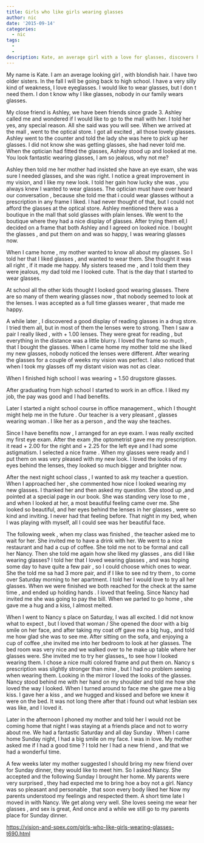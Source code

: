 ```yaml
---
title: Girls who like girls wearing glasses
author: nic
date: '2015-09-14'
categories:
  - nic
tags:
  - 
  - 
description: Kate, an average girl with a love for glasses, discovers her own need for them and embraces her new look.
---
```

My name is Kate.
I am an average  looking girl , with blondish hair.
I have two older sisters.
In the fall I will be going back to high school.
I have a very silly kind of weakness, I love eyeglasses.
I would like to wear glasses, but I don t need them.
I don t know why I like glasses, nobody in our family wears glasses.

My close friend is Ashley, we have been friends since grade 3.
Ashley called me and wondered if I would like to go to the mall with her.
I told her yes, any special reason.
All she said was you will see.
When we arrived at the mall , went to the optical store.
I got all excited , all those lovely glasses.
Ashley went to the counter and told the lady she was here to pick up her glasses.
I did not know she was getting glasses, she had never told me.
When the optician had fitted the glasses, Ashley stood up and looked at me.
You look fantastic wearing glasses, I am so jealous, why not me?

Ashley then told me her mother had insisted she have an eye exam, she was sure I needed glasses, and she was right.
I notice a great improvement in my vision, and I like my new look.
I told her gain how lucky she was , you always knew I wanted to wear glasses.
The optician must have over heard our conversation , because she told me that i could wear glasses without a prescription in any frame I liked.
I had never thought of that, but I could not afford the glasses at the optical store.
Ashley mentioned there was a boutique in the mall that sold glasses with plain lenses.
We went to the boutique where they had a nice display of glasses.
After trying them ell,I decided on a frame  that both Ashley and I agreed on looked nice.
I bought the glasses , and put them on and was so happy, I was wearing glasses now.

When I came home , my mother wanted to know all about my glasses.
So I told her that I liked glasses , and wanted to wear them.
She thought it was all right , if it made me happy.
My sisters teased me , and I told them they were jealous, my dad told me I looked cute.
That is the day that I started to wear glasses.

At school all the other kids thought I looked good wearing glasses.
There are so many  of them wearing glasses now , that nobody seemed to look at the lenses.
I was accepted as a full time glasses wearer , that made me happy.

A while later , I discovered a good display of reading glasses in a drug store.
I tried them all, but in most of them the lenses were to strong.
Then I saw a pair I really liked , with + 1.00 lenses.
They were great for reading , but everything in the distance was a little blurry.
I loved the frame so much , that I bought the glasses.
When I came home my mother told me she liked my new glasses, nobody noticed the lenses were different.
After wearing the glasses for a couple of weeks my vision was perfect.
I also noticed that when I took my glasses off my distant vision was not as clear.

When I finished high school I was wearing + 1.50 drugstore glasses.

After graduating from high school I started to work in an office.
I liked my job, the pay was good and I had benefits.

Later I started a night school course in office management., which I thought might help me in the future .
Our teacher is a very pleasant , glasses wearing woman .
I like her as a person , and the way she teaches.

Since I have benefits now , I arranged for an eye exam.
I was really excited my first eye exam.
After the exam ,the optometrist gave me my prescription.
it read + 2.00 for the right and + 2.25 for the left eye and I had some astigmatism.
I selected a nice frame .
When my glasses were ready and I put them on was very pleased with my new look.
I loved the looks of my eyes behind the lenses, they looked so much bigger and brighter now.

After the next night school class , I wanted to ask my teacher a question.
When I approached her , she commented how nice I looked wearing my new glasses.
I thanked her and then asked my question.
She stood up ,and pointed at a special page in our book.
She was standing very lose to me , and when I looked at her, a most beautiful feeling came over me.
She looked so beautiful, and her eyes behind the lenses in her glasses , were so kind and inviting.
I never had that feeling before.
That night in my bed, when I was playing with myself, all I could see was her beautiful face.

The following week , when my class was finished , the teacher asked me to wait for her.
She invited me to have a drink with her.
We went to a nice restaurant and had a cup of coffee.
She told me not to be formal and call her Nancy.
Then she told me again how she liked my glasses , ans did I like wearing glasses?
I told her that I loved wearing glasses , and was hoping some day to have quite a few pair , so I could choose  which ones to wear.
She the told me sa had 3 more pair, and if I like to see nd try them , to come over Saturday morning to her apartment.
I told her I would love to try all her glasses.
When we were finished we both reached for the check at the same time , and ended up holding hands .
I loved that feeling.
Since Nancy had invited me she was going to pay the bill.
When we parted to go home , she gave me a hug and a kiss, I almost melted.

When I went to Nancy s place on Saturday, I was all excited.
I did not know what to expect , but I loved that woman /
She opened the door with a big smile on her face, and after taking my coat off gave me a big hug., and told me how glad she was to see me.
After sitting on the sofa, and enjoying a cup of coffee  ,she invited me into her bedroom  to look at her glasses.
The bed room was very nice and we walked over to he make up table where her glasses were.
She invited me to try her glasses,, to see how I looked wearing them.
I chose a nice multi colored frame and put them on.
Nancy s prescription was slightly stronger than mine , but I had no problem seeing when wearing them.
Looking in the mirror  I loved the looks of the glasses.
Nancy stood behind me with her hand on my shoulder and told me how she loved the way I looked.
When I turned around to face me she gave me a big kiss.
I gave her a kiss , and we hugged and kissed and before we knew it were on the bed.
It was not long there after that i found out what lesbian sex was like, and I loved it.

Later in the afternoon I phoned my mother and told her I would not be coming home that night
I was staying at a friends place and not to worry about me.
We had a fantastic Saturday and all day  Sunday .
When I came home Sunday night, I had a big smile on my face.
I was in love.
My mother asked me if I had a good time ?
I told her I had a new friend , and that we had a wonderful time.

A few weeks later my mother suggested I should bring my new friend over for Sunday dinner, they would like to meet him.
So I asked Nancy.
She accepted and the following Sunday I brought her home.
My parents were very surprised , they had expected me to bring hoe a boy not a girl.
Nancy was so pleasant and personable , that soon every body liked her 
Now my parents understood my feelings and respected them.
A short time late I moved in with Nancy.
We get along very well.
She loves seeing me wear her glasses , and sex is great,
And once and a while we still go to my parents place for Sunday dinner.

https://vision-and-spex.com/girls-who-like-girls-wearing-glasses-t690.html